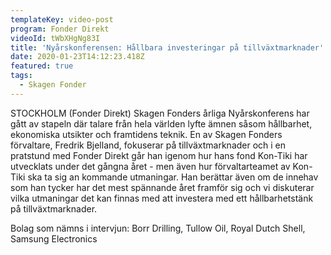 ```yaml
---
templateKey: video-post
program: Fonder Direkt
videoId: tWbXHgNg83I
title: 'Nyårskonferensen: Hållbara investeringar på tillväxtmarknader'
date: 2020-01-23T14:12:23.418Z
featured: true
tags:
  - Skagen Fonder
---
```

STOCKHOLM (Fonder Direkt) Skagen Fonders årliga Nyårskonferens har gått av stapeln där talare från hela världen lyfte ämnen såsom hållbarhet, ekonomiska utsikter och framtidens teknik. En av Skagen Fonders förvaltare, Fredrik Bjelland, fokuserar på tillväxtmarknader och i en pratstund med Fonder Direkt går han igenom hur hans fond Kon-Tiki har utvecklats under det gångna året - men även hur förvaltarteamet av Kon-Tiki ska ta sig an kommande utmaningar. Han berättar även om de innehav som han tycker har det mest spännande året framför sig och vi diskuterar vilka utmaningar det kan finnas med att investera med ett hållbarhetstänk på tillväxtmarknader.

Bolag som nämns i intervjun: Borr Drilling, Tullow Oil, Royal Dutch Shell, Samsung Electronics
